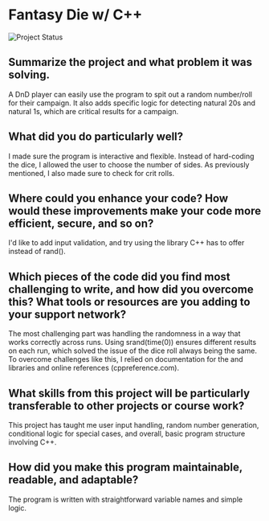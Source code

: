 # Fantasy Die w/ C++

![Project Status](https://img.shields.io/badge/Status-WIP-orange)

## Summarize the project and what problem it was solving.

A DnD player can easily use the program to spit out a random number/roll for their campaign. It also adds specific logic for detecting natural 20s and natural 1s, which are critical results for a campaign.

## What did you do particularly well?

I made sure the program is interactive and flexible. Instead of hard-coding the dice, I allowed the user to choose the number of sides. As previously mentioned, I also made sure to check for crit rolls.

## Where could you enhance your code? How would these improvements make your code more efficient, secure, and so on?

I'd like to add input validation, and try using the <random> library C++ has to offer instead of rand().

## Which pieces of the code did you find most challenging to write, and how did you overcome this? What tools or resources are you adding to your support network?

The most challenging part was handling the randomness in a way that works correctly across runs. Using srand(time(0)) ensures different results on each run, which solved the issue of the dice roll always being the same. To overcome challenges like this, I relied on documentation for the <cstdlib> and <ctime> libraries and online references (cppreference.com).

## What skills from this project will be particularly transferable to other projects or course work?

This project has taught me user input handling, random number generation, conditional logic for special cases, and overall, basic program structure involving C++.

## How did you make this program maintainable, readable, and adaptable?

The program is written with straightforward variable names and simple logic.
